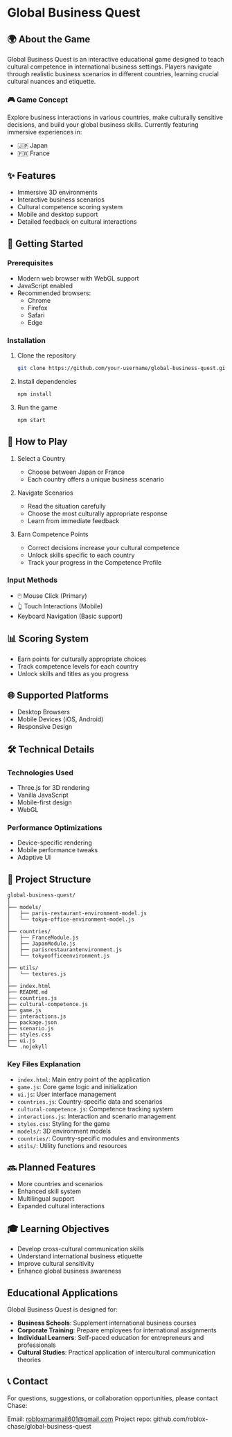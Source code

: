 # Global Business Quest

## 🌍 About the Game

Global Business Quest is an interactive educational game designed to teach cultural competence in international business settings. Players navigate through realistic business scenarios in different countries, learning crucial cultural nuances and etiquette.

### 🎮 Game Concept

Explore business interactions in various countries, make culturally sensitive decisions, and build your global business skills. Currently featuring immersive experiences in:
- 🇯🇵 Japan
- 🇫🇷 France

## ✨ Features

- Immersive 3D environments
- Interactive business scenarios
- Cultural competence scoring system
- Mobile and desktop support
- Detailed feedback on cultural interactions

## 🚀 Getting Started

### Prerequisites

- Modern web browser with WebGL support
- JavaScript enabled
- Recommended browsers:
  - Chrome
  - Firefox
  - Safari
  - Edge

### Installation

1. Clone the repository
   ```bash
   git clone https://github.com/your-username/global-business-quest.git
   ```

2. Install dependencies
   ```bash
   npm install
   ```

3. Run the game
   ```bash
   npm start
   ```

## 🎯 How to Play

1. Select a Country
   - Choose between Japan or France
   - Each country offers a unique business scenario

2. Navigate Scenarios
   - Read the situation carefully
   - Choose the most culturally appropriate response
   - Learn from immediate feedback

3. Earn Competence Points
   - Correct decisions increase your cultural competence
   - Unlock skills specific to each country
   - Track your progress in the Competence Profile

### Input Methods

- 🖱️ Mouse Click (Primary)
- 👆 Touch Interactions (Mobile)
- Keyboard Navigation (Basic support)

## 📊 Scoring System

- Earn points for culturally appropriate choices
- Track competence levels for each country
- Unlock skills and titles as you progress

## 🌐 Supported Platforms

- Desktop Browsers
- Mobile Devices (iOS, Android)
- Responsive Design

## 🛠️ Technical Details

### Technologies Used
- Three.js for 3D rendering
- Vanilla JavaScript
- Mobile-first design
- WebGL

### Performance Optimizations
- Device-specific rendering
- Mobile performance tweaks
- Adaptive UI

## 📂 Project Structure

```
global-business-quest/
│
├── models/
│   ├── paris-restaurant-environment-model.js
│   └── tokyo-office-environment-model.js
│
├── countries/
│   ├── FranceModule.js
│   ├── JapanModule.js
│   ├── parisrestaurantenvironment.js
│   └── tokyoofficeenvironment.js
│
├── utils/
│   └── textures.js
│
├── index.html
├── README.md
├── countries.js
├── cultural-competence.js
├── game.js
├── interactions.js
├── package.json
├── scenario.js
├── styles.css
├── ui.js
└── .nojekyll
```

### Key Files Explanation

- `index.html`: Main entry point of the application
- `game.js`: Core game logic and initialization
- `ui.js`: User interface management
- `countries.js`: Country-specific data and scenarios
- `cultural-competence.js`: Competence tracking system
- `interactions.js`: Interaction and scenario management
- `styles.css`: Styling for the game
- `models/`: 3D environment models
- `countries/`: Country-specific modules and environments
- `utils/`: Utility functions and resources

## 🔜 Planned Features

- More countries and scenarios
- Enhanced skill system
- Multilingual support
- Expanded cultural interactions

## 🎓 Learning Objectives

- Develop cross-cultural communication skills
- Understand international business etiquette
- Improve cultural sensitivity
- Enhance global business awareness

## Educational Applications

Global Business Quest is designed for:

- **Business Schools**: Supplement international business courses
- **Corporate Training**: Prepare employees for international assignments
- **Individual Learners**: Self-paced education for entrepreneurs and professionals
- **Cultural Studies**: Practical application of intercultural communication theories

## 📞 Contact
For questions, suggestions, or collaboration opportunities, please contact Chase:

Email: robloxmanmail601@gmail.com
Project repo: github.com/roblox-chase/global-business-quest

